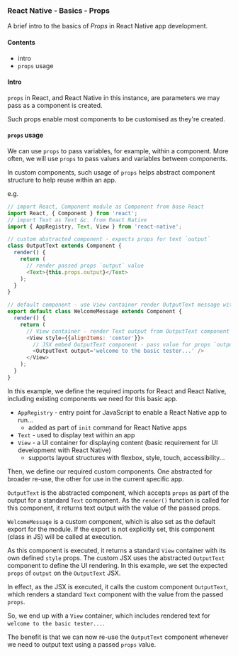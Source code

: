 ### React Native - Basics - Props

A brief intro to the basics of *Props* in React Native app development.

#### Contents
* intro
* `props` usage

#### Intro
`props` in React, and React Native in this instance, are parameters we may pass as a component is created.

Such props enable most components to be customised as they're created.

#### `props` usage
We can use `props` to pass variables, for example, within a component. More often, we will use `props` to pass values and variables between components.

In custom components, such usage of `props` helps abstract component structure to help reuse within an app.

e.g.

```js
// import React, Component module as Component from base React
import React, { Component } from 'react';
// import Text as Text &c. from React Native
import { AppRegistry, Text, View } from 'react-native';

// custom abstracted component - expects props for text `output`
class OutputText extends Component {
  render() {
    return (
      // render passed props `output` value
      <Text>{this.props.output}</Text>
    );
  }
}

// default component - use View container render OutputText message with passed props...
export default class WelcomeMessage extends Component {
  render() {
    return (
      // View container - render Text output from OutputText component
      <View style={{alignItems: 'center'}}>
        // JSX embed OutputText component - pass value for props `output`
        <OutputText output='welcome to the basic tester...' />
      </View>
    );
  }
}
```

In this example, we define the required imports for React and React Native, including existing components we need for this basic app.

  * `AppRegistry` - entry point for JavaScript to enable a React Native app to run...
    * added as part of `init` command for React Native apps
  * `Text` - used to display text within an app
  * `View` - a UI container for displaying content (basic requirement for UI development with React Native)
    * supports layout structures with flexbox, style, touch, accessibility...

Then, we define our required custom components. One abstracted for broader re-use, the other for use in the current specific app.

`OutputText` is the abstracted component, which accepts `props` as part of the output for a standard `Text` component. As the `render()` function is called for this component, it returns text output with the value of the passed props.

`WelcomeMessage` is a custom component, which is also set as the default export for the module. If the export is not explicitly set, this component (class in JS) will be called at execution.

As this component is executed, it returns a standard `View` container with its own defined `style` props. The custom JSX uses the abstracted `OutputText` component to define the UI rendering. In this example, we set the expected `props` of `output` on the `OutputText` JSX.

In effect, as the JSX is executed, it calls the custom component `OutputText`, which renders a standard `Text` component with the value from the passed `props`.

So, we end up with a `View` container, which includes rendered text for `welcome to the basic tester...`.

The benefit is that we can now re-use the `OutputText` component whenever we need to output text using a passed `props` value.
